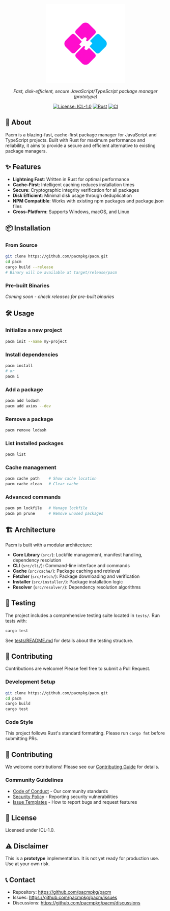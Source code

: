 <div align="center">

<img src="assets/avatar-no-bg.png" alt="Pacm Logo" width="248" height="248"/>

*Fast, disk-efficient, secure JavaScript/TypeScript package manager (prototype)*

[![License: ICL-1.0](https://img.shields.io/badge/License-ICL--1.0-blue.svg)](https://github.com/pacmpkg/pacm/blob/main/LICENSE)
[![Rust](https://img.shields.io/badge/Rust-1.70%2B-orange)](https://www.rust-lang.org/)
[![CI](https://github.com/pacmpkg/pacm/actions/workflows/ci.yml/badge.svg?branch=main)](https://github.com/pacmpkg/pacm/actions/workflows/ci.yml)

</div>

## 🚀 About

Pacm is a blazing-fast, cache-first package manager for JavaScript and TypeScript projects. Built with Rust for maximum performance and reliability, it aims to provide a secure and efficient alternative to existing package managers.

## ✨ Features

- **Lightning Fast**: Written in Rust for optimal performance
- **Cache-First**: Intelligent caching reduces installation times
- **Secure**: Cryptographic integrity verification for all packages
- **Disk Efficient**: Minimal disk usage through deduplication
- **NPM Compatible**: Works with existing npm packages and package.json files
- **Cross-Platform**: Supports Windows, macOS, and Linux

## 📦 Installation

### From Source

```bash
git clone https://github.com/pacmpkg/pacm.git
cd pacm
cargo build --release
# Binary will be available at target/release/pacm
```

### Pre-built Binaries

*Coming soon - check releases for pre-built binaries*

## 🛠️ Usage

### Initialize a new project

```bash
pacm init --name my-project
```

### Install dependencies

```bash
pacm install
# or
pacm i
```

### Add a package

```bash
pacm add lodash
pacm add axios --dev
```

### Remove a package

```bash
pacm remove lodash
```

### List installed packages

```bash
pacm list
```

### Cache management

```bash
pacm cache path    # Show cache location
pacm cache clean   # Clear cache
```

### Advanced commands

```bash
pacm pm lockfile   # Manage lockfile
pacm pm prune      # Remove unused packages
```

## 🏗️ Architecture

Pacm is built with a modular architecture:

- **Core Library** (`src/`): Lockfile management, manifest handling, dependency resolution
- **CLI** (`src/cli/`): Command-line interface and commands
- **Cache** (`src/cache/`): Package caching and retrieval
- **Fetcher** (`src/fetch/`): Package downloading and verification
- **Installer** (`src/installer/`): Package installation logic
- **Resolver** (`src/resolver/`): Dependency resolution algorithms

## 🧪 Testing

The project includes a comprehensive testing suite located in `tests/`. Run tests with:

```bash
cargo test
```

See [tests/README.md](tests/README.md) for details about the testing structure.

## 🤝 Contributing

Contributions are welcome! Please feel free to submit a Pull Request.

### Development Setup

```bash
git clone https://github.com/pacmpkg/pacm.git
cd pacm
cargo build
cargo test
```

### Code Style

This project follows Rust's standard formatting. Please run `cargo fmt` before submitting PRs.

## 🤝 Contributing

We welcome contributions! Please see our [Contributing Guide](CONTRIBUTING.md) for details.

### Community Guidelines

- [Code of Conduct](CODE_OF_CONDUCT.md) - Our community standards
- [Security Policy](SECURITY.md) - Reporting security vulnerabilities
- [Issue Templates](.github/ISSUE_TEMPLATE/) - How to report bugs and request features

## 📄 License

Licensed under ICL-1.0.

## ⚠️ Disclaimer

This is a **prototype** implementation. It is not yet ready for production use. Use at your own risk.

## 📞 Contact

- Repository: https://github.com/pacmpkg/pacm
- Issues: https://github.com/pacmpkg/pacm/issues
- Discussions: https://github.com/pacmpkg/pacm/discussions
